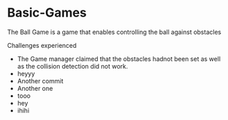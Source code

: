 # Basic-Games
The Ball Game is a game that enables controlling the ball against obstacles


Challenges experienced
- The Game manager claimed that the obstacles hadnot been set as well as the collision detection did not work.
- heyyy
- Another commit
- Another one
- tooo
- hey
- ihihi
